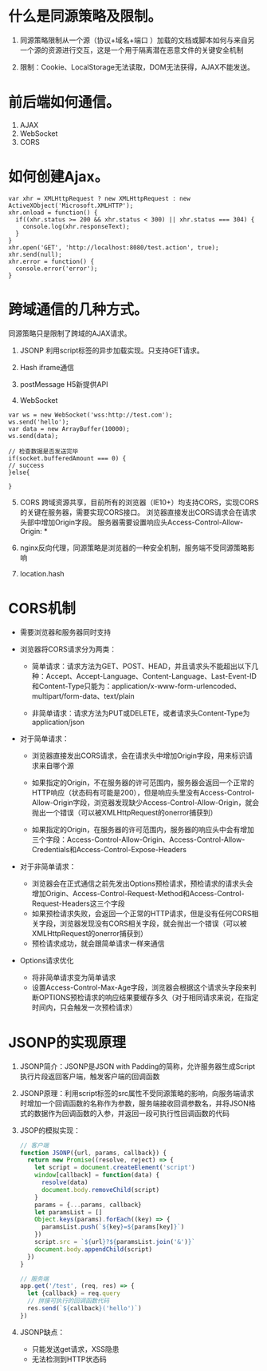 # 什么是同源策略及限制。

1. 同源策略限制从一个源（协议+域名+端口 ）加载的文档或脚本如何与来自另一个源的资源进行交互，这是一个用于隔离潜在恶意文件的关键安全机制

2. 限制：Cookie、LocalStorage无法读取，DOM无法获得，AJAX不能发送。

# 前后端如何通信。

1. AJAX
2. WebSocket
3. CORS

# 如何创建Ajax。

```
var xhr = XMLHttpRequest ? new XMLHttpRequest : new ActiveXObject('Microsoft.XMLHTTP');
xhr.onload = function() {
  if((xhr.status >= 200 && xhr.status < 300) || xhr.status === 304) {
    console.log(xhr.responseText);
  }
}
xhr.open('GET', 'http://localhost:8080/test.action', true);
xhr.send(null);
xhr.error = function() {
  console.error('error');
}
```

# 跨域通信的几种方式。

同源策略只是限制了跨域的AJAX请求。

1. JSONP 利用script标签的异步加载实现。只支持GET请求。

2. Hash iframe通信

3. postMessage H5新提供API

4. WebSocket

  ```
  var ws = new WebSocket('wss:http://test.com');
  ws.send('hello');
  var data = new ArrayBuffer(10000);
  ws.send(data);

  // 检查数据是否发送完毕
  if(socket.bufferedAmount === 0) {
  // success
  }else{

  }
  ```

5. CORS 跨域资源共享，目前所有的浏览器（IE10+）均支持CORS，实现CORS的关键在服务器，需要实现CORS接口。 浏览器直接发出CORS请求会在请求头部中增加Origin字段。 服务器需要设置响应头Access-Control-Allow-Origin: *

6. nginx反向代理，同源策略是浏览器的一种安全机制，服务端不受同源策略影响

7. location.hash

# CORS机制

* 需要浏览器和服务器同时支持

* 浏览器将CORS请求分为两类：

  * 简单请求：请求方法为GET、POST、HEAD，并且请求头不能超出以下几种：Accept、Accept-Language、Content-Language、Last-Event-ID和Content-Type只能为：application/x-www-form-urlencoded、multipart/form-data、text/plain

  * 非简单请求：请求方法为PUT或DELETE，或者请求头Content-Type为application/json

* 对于简单请求：

  * 浏览器直接发出CORS请求，会在请求头中增加Origin字段，用来标识请求来自哪个源

  * 如果指定的Origin，不在服务器的许可范围内，服务器会返回一个正常的HTTP响应（状态码有可能是200），但是响应头里没有Access-Control-Allow-Origin字段，浏览器发现缺少Access-Control-Allow-Origin，就会抛出一个错误（可以被XMLHttpRequest的onerror捕获到）

  * 如果指定的Origin，在服务器的许可范围内，服务器的响应头中会有增加三个字段：Access-Control-Allow-Origin、Access-Control-Allow-Credentials和Access-Control-Expose-Headers

* 对于非简单请求：
  * 浏览器会在正式通信之前先发出Options预检请求，预检请求的请求头会增加Origin、Access-Control-Request-Method和Access-Control-Request-Headers这三个字段
  * 如果预检请求失败，会返回一个正常的HTTP请求，但是没有任何CORS相关字段，浏览器发现没有CORS相关字段，就会抛出一个错误（可以被XMLHttpRequest的onerror捕获到）
  * 预检请求成功，就会跟简单请求一样来通信

* Options请求优化
  * 将非简单请求变为简单请求
  * 设置Access-Control-Max-Age字段，浏览器会根据这个请求头字段来判断OPTIONS预检请求的响应结果要缓存多久（对于相同请求来说，在指定时间内，只会触发一次预检请求）

# JSONP的实现原理

1. JSONP简介：JSONP是JSON with Padding的简称，允许服务器生成Script执行片段返回客户端，触发客户端的回调函数

2. JSONP原理：利用script标签的src属性不受同源策略的影响，向服务端请求时增加一个回调函数的名称作为参数，服务端接收回调参数名，并将JSON格式的数据作为回调函数的入参，并返回一段可执行性回调函数的代码

3. JSOP的模拟实现：

   ```javascript
   // 客户端
   function JSONP({url, params, callback}) {
     return new Promise((resolve, reject) => {
       let script = document.createElement('script')
       window[callback] = function(data) {
         resolve(data)
         document.body.removeChild(script)
       }
       params = {...params, callback}
       let paramsList = []
       Object.keys(params).forEach((key) => {
         paramsList.push(`${key}=${params[key]}`)
       })
       script.src = `${url}?${paramsList.join('&')}`
       document.body.appendChild(script)
     })
   }
   
   // 服务端
   app.get('/test', (req, res) => {
     let {callback} = req.query
     // 拼接可执行的回调函数代码
     res.send(`${callback}('hello')`)
   })
   ```

4. JSONP缺点：

   * 只能发送get请求，XSS隐患
   * 无法检测到HTTP状态码

